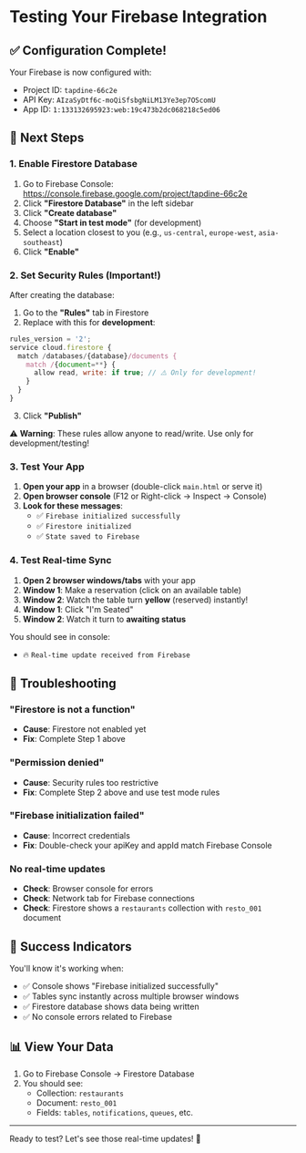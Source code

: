 # Testing Your Firebase Integration

## ✅ Configuration Complete!

Your Firebase is now configured with:
- Project ID: `tapdine-66c2e`
- API Key: `AIzaSyDtf6c-moQiSfsbgNiLM13Ye3ep7OScomU`
- App ID: `1:133132695923:web:19c473b2dc068218c5ed06`

## 🎯 Next Steps

### 1. Enable Firestore Database

1. Go to Firebase Console: https://console.firebase.google.com/project/tapdine-66c2e
2. Click **"Firestore Database"** in the left sidebar
3. Click **"Create database"**
4. Choose **"Start in test mode"** (for development)
5. Select a location closest to you (e.g., `us-central`, `europe-west`, `asia-southeast`)
6. Click **"Enable"**

### 2. Set Security Rules (Important!)

After creating the database:

1. Go to the **"Rules"** tab in Firestore
2. Replace with this for **development**:

```javascript
rules_version = '2';
service cloud.firestore {
  match /databases/{database}/documents {
    match /{document=**} {
      allow read, write: if true; // ⚠️ Only for development!
    }
  }
}
```

3. Click **"Publish"**

⚠️ **Warning**: These rules allow anyone to read/write. Use only for development/testing!

### 3. Test Your App

1. **Open your app** in a browser (double-click `main.html` or serve it)
2. **Open browser console** (F12 or Right-click → Inspect → Console)
3. **Look for these messages**:
   - ✅ `Firebase initialized successfully`
   - ✅ `Firestore initialized`
   - ✅ `State saved to Firebase`

### 4. Test Real-time Sync

1. **Open 2 browser windows/tabs** with your app
2. **Window 1**: Make a reservation (click on an available table)
3. **Window 2**: Watch the table turn **yellow** (reserved) instantly!
4. **Window 1**: Click "I'm Seated"
5. **Window 2**: Watch it turn to **awaiting status**

You should see in console:
- 🔥 `Real-time update received from Firebase`

## 🐛 Troubleshooting

### "Firestore is not a function"
- **Cause**: Firestore not enabled yet
- **Fix**: Complete Step 1 above

### "Permission denied"
- **Cause**: Security rules too restrictive
- **Fix**: Complete Step 2 above and use test mode rules

### "Firebase initialization failed"
- **Cause**: Incorrect credentials
- **Fix**: Double-check your apiKey and appId match Firebase Console

### No real-time updates
- **Check**: Browser console for errors
- **Check**: Network tab for Firebase connections
- **Check**: Firestore shows a `restaurants` collection with `resto_001` document

## 🎉 Success Indicators

You'll know it's working when:
- ✅ Console shows "Firebase initialized successfully"
- ✅ Tables sync instantly across multiple browser windows
- ✅ Firestore database shows data being written
- ✅ No console errors related to Firebase

## 📊 View Your Data

1. Go to Firebase Console → Firestore Database
2. You should see:
   - Collection: `restaurants`
   - Document: `resto_001`
   - Fields: `tables`, `notifications`, `queues`, etc.

---

Ready to test? Let's see those real-time updates! 🚀

